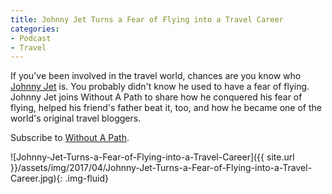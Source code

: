```yaml
---
title: Johnny Jet Turns a Fear of Flying into a Travel Career
categories:
- Podcast
- Travel
---
```


If you've been involved in the travel world, chances are you know who [Johnny Jet](http://johnnyjet.com) is. You probably didn't know he used to have a fear of flying. Johnny Jet joins Without A Path to share how he conquered his fear of flying, helped his friend's father beat it, too, and how he became one of the world's original travel bloggers.

Subscribe to [Without A Path](https://itunes.apple.com/us/podcast/without-a-path/id1037475413?l=es&mt=2).<!-- more -->

![Johnny-Jet-Turns-a-Fear-of-Flying-into-a-Travel-Career]({{ site.url }}/assets/img/2017/04/Johnny-Jet-Turns-a-Fear-of-Flying-into-a-Travel-Career.jpg){: .img-fluid}
